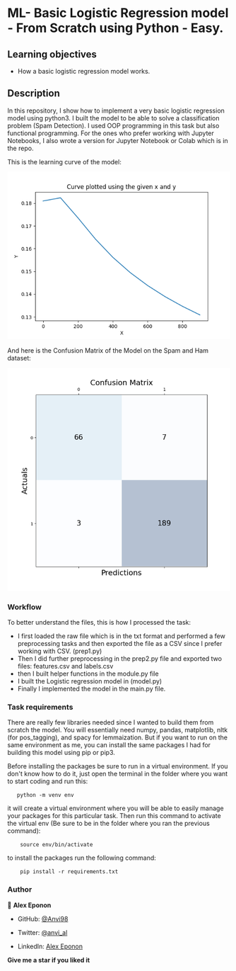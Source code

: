 # ML- Basic Logistic Regression model - From Scratch using Python - Easy.

## Learning objectives

- How a basic logistic regression model works.


## Description

In this repository, I show how to implement a very basic logistic regression model using python3. I built the model to be able to solve a classification problem (Spam Detection). I used OOP programming in this task but also functional programming. For the ones who prefer working with Jupyter Notebooks, I also wrote a version for Jupyter Notebook or Colab which is in the repo.


This is the learning curve of the model:

![screen](learningCurve.png)

And here is the Confusion Matrix of the Model on the Spam and Ham dataset:

![screen](confusionMatrix.png)


### Workflow
To better understand the files, this is how I processed the task:
- I first loaded the raw file which is in the txt format and performed a few preprocessing tasks and then exported the file as a CSV since I prefer working with CSV. (prep1.py)
- Then I did further preprocessing in the prep2.py file and exported two files: features.csv and labels.csv
- then I built helper functions in the module.py file
- I built the Logistic regression model in (model.py)
- Finally I implemented the model in the main.py file.

### Task requirements

There are really few libraries needed since I wanted to build them from scratch the model. You will essentially need numpy, pandas, matplotlib, nltk (for pos_tagging), and spacy for lemmaization. But if you want to run on the same environment as me, you can install the same packages I had for building this model using pip or pip3.

Before installing the packages be sure to run in a virtual environment. If you don't know how to do it, just open the terminal in the folder where you want to start coding and run this:

```
   python -m venv env
```


it will create a virtual environment where you will be able to easily manage your packages for this particular task. Then run this  command to activate the virtual env (Be sure to be in the folder where you ran the previous command):

```
    source env/bin/activate
``` 

to install the packages run the following command:


```
    pip install -r requirements.txt
```

### Author

👤 **Alex Eponon**
​
- GitHub: [@Anvi98](https://github.com/Anvi98)

- Twitter: [@anvi_al](https://twitter.com/anvi_al)

- LinkedIn: [Alex Eponon](https://www.linkedin.com/in/anvi-alex-eponon/)

**Give me a star if you liked it**
